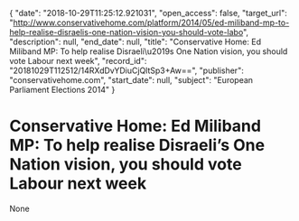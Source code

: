 {
  "date": "2018-10-29T11:25:12.921031", 
  "open_access": false, 
  "target_url": "http://www.conservativehome.com/platform/2014/05/ed-miliband-mp-to-help-realise-disraelis-one-nation-vision-you-should-vote-labo", 
  "description": null, 
  "end_date": null, 
  "title": "Conservative Home: Ed Miliband MP: To help realise Disraeli\u2019s One Nation vision, you should vote Labour next week", 
  "record_id": "20181029T112512/14RXdDvYDiuCjQltSp3+Aw==", 
  "publisher": "conservativehome.com", 
  "start_date": null, 
  "subject": "European Parliament Elections 2014"
}

# Conservative Home: Ed Miliband MP: To help realise Disraeli’s One Nation vision, you should vote Labour next week

None